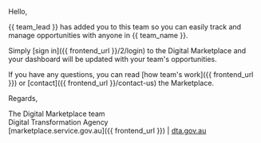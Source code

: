 Hello,  
  
{{ team_lead }} has added you to this team so you can easily track and manage opportunities with anyone in {{ team_name }}.  
  
Simply [sign in]({{ frontend_url }}/2/login) to the Digital Marketplace and your dashboard will be updated with your team's opportunities.  
    
If you have any questions, you can read [how team's work]({{ frontend_url }}) or [contact]({{ frontend_url }}/contact-us) the Marketplace.  
  
Regards,  
  
The Digital Marketplace team  
Digital Transformation Agency  
[marketplace.service.gov.au]({{ frontend_url }}) | [dta.gov.au](https://dta.gov.au)
